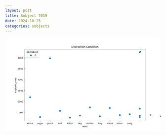 ```yaml
---
layout: post
title: Subject 7019
date: 2024-10-25
categories: subjects
---
```


![](data/7019/run-22/7019_rt_acc_fuzzy_delay.png)
